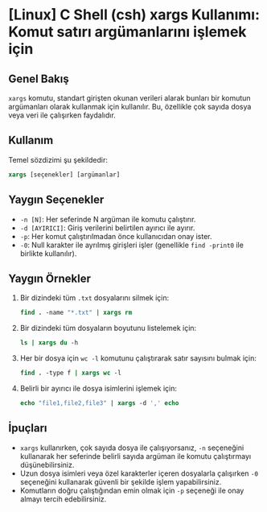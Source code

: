 # [Linux] C Shell (csh) xargs Kullanımı: Komut satırı argümanlarını işlemek için

## Genel Bakış
`xargs` komutu, standart girişten okunan verileri alarak bunları bir komutun argümanları olarak kullanmak için kullanılır. Bu, özellikle çok sayıda dosya veya veri ile çalışırken faydalıdır.

## Kullanım
Temel sözdizimi şu şekildedir:
```csh
xargs [seçenekler] [argümanlar]
```

## Yaygın Seçenekler
- `-n [N]`: Her seferinde N argüman ile komutu çalıştırır.
- `-d [AYIRICI]`: Giriş verilerini belirtilen ayırıcı ile ayırır.
- `-p`: Her komut çalıştırılmadan önce kullanıcıdan onay ister.
- `-0`: Null karakter ile ayrılmış girişleri işler (genellikle `find -print0` ile birlikte kullanılır).

## Yaygın Örnekler
1. Bir dizindeki tüm `.txt` dosyalarını silmek için:
    ```csh
    find . -name "*.txt" | xargs rm
    ```

2. Bir dizindeki tüm dosyaların boyutunu listelemek için:
    ```csh
    ls | xargs du -h
    ```

3. Her bir dosya için `wc -l` komutunu çalıştırarak satır sayısını bulmak için:
    ```csh
    find . -type f | xargs wc -l
    ```

4. Belirli bir ayırıcı ile dosya isimlerini işlemek için:
    ```csh
    echo "file1,file2,file3" | xargs -d ',' echo
    ```

## İpuçları
- `xargs` kullanırken, çok sayıda dosya ile çalışıyorsanız, `-n` seçeneğini kullanarak her seferinde belirli sayıda argüman ile komutu çalıştırmayı düşünebilirsiniz.
- Uzun dosya isimleri veya özel karakterler içeren dosyalarla çalışırken `-0` seçeneğini kullanarak güvenli bir şekilde işlem yapabilirsiniz.
- Komutların doğru çalıştığından emin olmak için `-p` seçeneği ile onay almayı tercih edebilirsiniz.